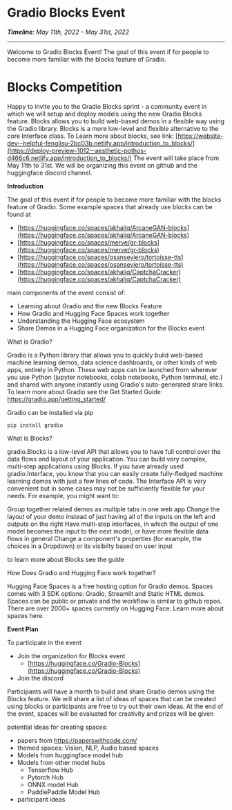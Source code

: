 # Gradio Blocks Event


_**Timeline**: May 11th, 2022 - May 31st, 2022_

---

Welcome to Gradio Blocks Event! The goal of this event if for people to become more familiar with the blocks feature of Gradio. 

# Blocks Competition

Happy to invite you to the Gradio Blocks sprint - a community event in which we will setup and deploy models using the new Gradio Blocks feature. Blocks allows you to build web-based demos in a flexible way using the Gradio library. Blocks is a more low-level and flexible alternative to the core Interface class. To Learn more about blocks, see link: [https://website-dev--helpful-fenglisu-2bc03b.netlify.app/introduction_to_blocks/](https://deploy-preview-1012--aesthetic-pothos-d466c6.netlify.app/introduction_to_blocks/) The event will take place from May 11th to 31st. We will be organizing this event on github and the huggingface discord channel.

**Introduction**

The goal of this event if for people to become more familiar with the blocks feature of Gradio. Some example spaces that already use blocks can be found at 

- [https://huggingface.co/spaces/akhaliq/ArcaneGAN-blocks](https://huggingface.co/spaces/akhaliq/ArcaneGAN-blocks)
- [https://huggingface.co/spaces/merve/gr-blocks](https://huggingface.co/spaces/merve/gr-blocks)
- [https://huggingface.co/spaces/osanseviero/tortoisse-tts](https://huggingface.co/spaces/osanseviero/tortoisse-tts)
- [https://huggingface.co/spaces/akhaliq/CaptchaCracker](https://huggingface.co/spaces/akhaliq/CaptchaCracker)

main components of the event consist of:

- Learning about Gradio and the new Blocks Feature
- How Gradio and Hugging Face Spaces work together
- Understanding the Hugging Face ecosystem
- Share Demos in a Hugging Face organization for the Blocks event

What is Gradio?

Gradio is a Python library that allows you to quickly build web-based machine learning demos, data science dashboards, or other kinds of web apps, entirely in Python. These web apps can be launched from wherever you use Python (jupyter notebooks, colab notebooks, Python terminal, etc.) and shared with anyone instantly using Gradio's auto-generated share links. To learn more about Gradio see the Get Started Guide: https://gradio.app/getting_started/

Gradio can be installed via pip

```pip install gradio```


What is Blocks?

gradio.Blocks is a low-level API that allows you to have full control over the data flows and layout of your application. You can build very complex, multi-step applications using Blocks. If you have already used gradio.Interface, you know that you can easily create fully-fledged machine learning demos with just a few lines of code. The Interface API is very convenient but in some cases may not be sufficiently flexible for your needs. For example, you might want to:

Group together related demos as multiple tabs in one web app
Change the layout of your demo instead of just having all of the inputs on the left and outputs on the right
Have multi-step interfaces, in which the output of one model becomes the input to the next model, or have more flexible data flows in general
Change a component's properties (for example, the choices in a Dropdown) or its visibilty based on user input

to learn more about Blocks see the guide


How Does Gradio and Hugging Face work together?

Hugging Face Spaces is a free hosting option for Gradio demos. Spaces comes with 3 SDK options: Gradio, Streamlit and Static HTML demos. Spaces can be public or private and the workflow is similar to github repos. There are over 2000+ spaces currently on Hugging Face. Learn more about spaces here.

**Event Plan**

To participate in the event

- Join the organization for Blocks event
    - [https://huggingface.co/Gradio-Blocks](https://huggingface.co/Gradio-Blocks)
- Join the discord

Participants will have a month to build and share Gradio demos using the Blocks feature. We will share a list of ideas of spaces that can be created using blocks or participants are free to try out their own ideas. At the end of the event, spaces will be evaluated for creativity and prizes will be given 

potential ideas for creating spaces:


- papers from https://paperswithcode.com/
- themed spaces: Vision, NLP, Audio based spaces
- Models from huggingface model hub
- Models from other model hubs
    - Tensorflow Hub
    - Pytorch Hub
    - ONNX model Hub
    - PaddlePaddle Model Hub
- participant ideas
